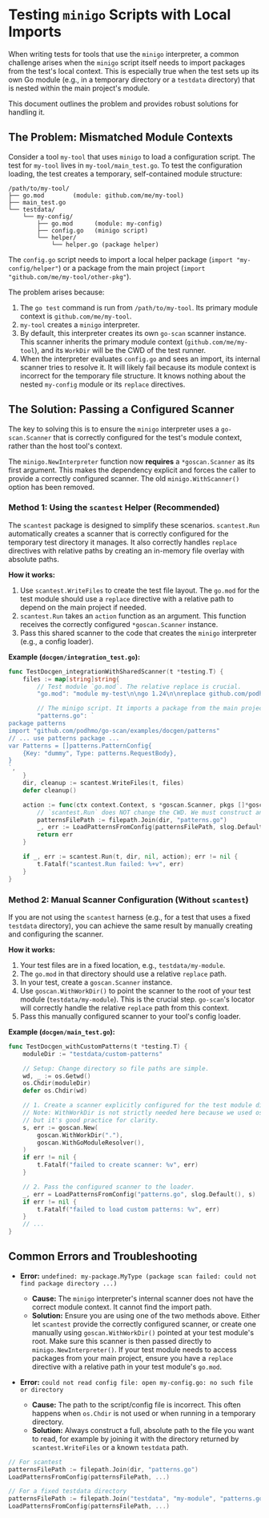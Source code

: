 # Testing `minigo` Scripts with Local Imports

When writing tests for tools that use the `minigo` interpreter, a common challenge arises when the `minigo` script itself needs to import packages from the test's local context. This is especially true when the test sets up its own Go module (e.g., in a temporary directory or a `testdata` directory) that is nested within the main project's module.

This document outlines the problem and provides robust solutions for handling it.

## The Problem: Mismatched Module Contexts

Consider a tool `my-tool` that uses `minigo` to load a configuration script. The test for `my-tool` lives in `my-tool/main_test.go`. To test the configuration loading, the test creates a temporary, self-contained module structure:

```
/path/to/my-tool/
├── go.mod        (module: github.com/me/my-tool)
├── main_test.go
└── testdata/
    └── my-config/
        ├── go.mod      (module: my-config)
        ├── config.go   (minigo script)
        └── helper/
            └── helper.go (package helper)
```

The `config.go` script needs to import a local helper package (`import "my-config/helper"`) or a package from the main project (`import "github.com/me/my-tool/other-pkg"`).

The problem arises because:
1. The `go test` command is run from `/path/to/my-tool`. Its primary module context is `github.com/me/my-tool`.
2. `my-tool` creates a `minigo` interpreter.
3. By default, this interpreter creates its own `go-scan` scanner instance. This scanner inherits the primary module context (`github.com/me/my-tool`), and its `WorkDir` will be the CWD of the test runner.
4. When the interpreter evaluates `config.go` and sees an import, its internal scanner tries to resolve it. It will likely fail because its module context is incorrect for the temporary file structure. It knows nothing about the nested `my-config` module or its `replace` directives.

## The Solution: Passing a Configured Scanner

The key to solving this is to ensure the `minigo` interpreter uses a `go-scan.Scanner` that is correctly configured for the test's module context, rather than the host tool's context.

The `minigo.NewInterpreter` function now **requires** a `*goscan.Scanner` as its first argument. This makes the dependency explicit and forces the caller to provide a correctly configured scanner. The old `minigo.WithScanner()` option has been removed.

### Method 1: Using the `scantest` Helper (Recommended)

The `scantest` package is designed to simplify these scenarios. `scantest.Run` automatically creates a scanner that is correctly configured for the temporary test directory it manages. It also correctly handles `replace` directives with relative paths by creating an in-memory file overlay with absolute paths.

**How it works:**
1. Use `scantest.WriteFiles` to create the test file layout. The `go.mod` for the test module should use a `replace` directive with a relative path to depend on the main project if needed.
2. `scantest.Run` takes an `action` function as an argument. This function receives the correctly configured `*goscan.Scanner` instance.
3. Pass this shared scanner to the code that creates the `minigo` interpreter (e.g., a config loader).

**Example (`docgen/integration_test.go`):**

```go
func TestDocgen_integrationWithSharedScanner(t *testing.T) {
	files := map[string]string{
		// Test module `go.mod`. The relative replace is crucial.
		"go.mod": "module my-test\n\ngo 1.24\n\nreplace github.com/podhmo/go-scan => ../../\n",

		// The minigo script. It imports a package from the main project.
		"patterns.go": `
package patterns
import "github.com/podhmo/go-scan/examples/docgen/patterns"
// ... use patterns package ...
var Patterns = []patterns.PatternConfig{
	{Key: "dummy", Type: patterns.RequestBody},
}
`,
	}
	dir, cleanup := scantest.WriteFiles(t, files)
	defer cleanup()

	action := func(ctx context.Context, s *goscan.Scanner, pkgs []*goscan.Package) error {
		// `scantest.Run` does NOT change the CWD. We must construct an absolute path.
		patternsFilePath := filepath.Join(dir, "patterns.go")
		_, err := LoadPatternsFromConfig(patternsFilePath, slog.Default(), s)
		return err
	}

	if _, err := scantest.Run(t, dir, nil, action); err != nil {
		t.Fatalf("scantest.Run failed: %+v", err)
	}
}
```

### Method 2: Manual Scanner Configuration (Without `scantest`)

If you are not using the `scantest` harness (e.g., for a test that uses a fixed `testdata` directory), you can achieve the same result by manually creating and configuring the scanner.

**How it works:**
1. Your test files are in a fixed location, e.g., `testdata/my-module`.
2. The `go.mod` in that directory should use a relative `replace` path.
3. In your test, create a `goscan.Scanner` instance.
4. Use `goscan.WithWorkDir()` to point the scanner to the root of your test module (`testdata/my-module`). This is the crucial step. `go-scan`'s locator will correctly handle the relative `replace` path from this context.
5. Pass this manually configured scanner to your tool's config loader.

**Example (`docgen/main_test.go`):**

```go
func TestDocgen_withCustomPatterns(t *testing.T) {
	moduleDir := "testdata/custom-patterns"

	// Setup: Change directory so file paths are simple.
	wd, _ := os.Getwd()
	os.Chdir(moduleDir)
	defer os.Chdir(wd)

	// 1. Create a scanner explicitly configured for the test module directory.
	// Note: WithWorkDir is not strictly needed here because we used os.Chdir,
	// but it's good practice for clarity.
	s, err := goscan.New(
		goscan.WithWorkDir("."),
		goscan.WithGoModuleResolver(),
	)
	if err != nil {
		t.Fatalf("failed to create scanner: %v", err)
	}

	// 2. Pass the configured scanner to the loader.
	_, err = LoadPatternsFromConfig("patterns.go", slog.Default(), s)
	if err != nil {
		t.Fatalf("failed to load custom patterns: %v", err)
	}
    // ...
}
```

## Common Errors and Troubleshooting

- **Error:** `undefined: my-package.MyType (package scan failed: could not find package directory ...)`
  - **Cause:** The `minigo` interpreter's internal scanner does not have the correct module context. It cannot find the import path.
  - **Solution:** Ensure you are using one of the two methods above. Either let `scantest` provide the correctly configured scanner, or create one manually using `goscan.WithWorkDir()` pointed at your test module's root. Make sure this scanner is then passed directly to `minigo.NewInterpreter()`. If your test module needs to access packages from your main project, ensure you have a `replace` directive with a relative path in your test module's `go.mod`.

- **Error:** `could not read config file: open my-config.go: no such file or directory`
  - **Cause:** The path to the script/config file is incorrect. This often happens when `os.Chdir` is not used or when running in a temporary directory.
  - **Solution:** Always construct a full, absolute path to the file you want to read, for example by joining it with the directory returned by `scantest.WriteFiles` or a known `testdata` path.
```go
// For scantest
patternsFilePath := filepath.Join(dir, "patterns.go")
LoadPatternsFromConfig(patternsFilePath, ...)

// For a fixed testdata directory
patternsFilePath := filepath.Join("testdata", "my-module", "patterns.go")
LoadPatternsFromConfig(patternsFilePath, ...)
```
